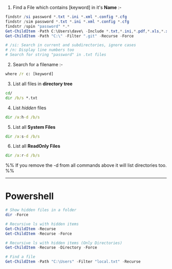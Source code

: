 1) Find a File which contains [keyword] in it's **Name** :-
```powershell
findstr /si password *.txt *.ini *.xml *.config *.cfg
findstr /sim password *.txt *.ini *.xml *.config *.cfg
findstr /spin "password" *.*
Get-ChildItem -Path C:\Users\dave\ -Include *.txt,*.ini,*.pdf,*.xls,*.xlsx,*.doc,*.docx -File -Recurse -ErrorAction SilentlyContinue
Get-ChildItem -Path "C:\" -Filter ".git" -Recurse -Force

# /si: Search in current and subdirectories, ignore cases
# /n: Display line numbers too
# Search for string "password" in .txt files
```

2) Search for a filename :-
```cmd
where /r c: [keyword]
```

3) List all files in **directory tree**
```cmd
cd/
dir /b/s *.txt
```

4) List *hidden* files
```cmd
dir /a:h-d /b/s
```

5) List all **System Files**
```cmd
dir /a:s-d /b/s
```

6) List all **ReadOnly Files**
```cmd
dir /a:r-d /b/s
```

%% If you remove the -d from all commands above it will list directories too. %%

---
# Powershell
```powershell
# Show hidden files in a folder
dir -Force

# Recursive ls with hidden items
Get-ChildItem -Recurse
Get-ChildItem -Recurse -Force

# Recursive ls with hidden items (Only Directories)
Get-ChildItem -Recurse -Directory -Force

# Find a file
Get-ChildItem -Path "C:\Users" -Filter "local.txt" -Recurse
```

